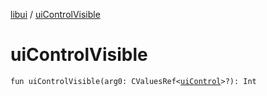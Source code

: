 [libui](README.md) / [uiControlVisible](ui-control-visible.md)

# uiControlVisible

`fun uiControlVisible(arg0: CValuesRef<`[`uiControl`](ui-control/README.md)`>?): Int`